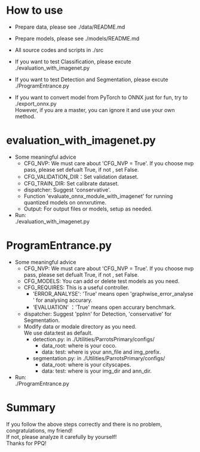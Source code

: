 
# How to use
* Prepare data, please see ./data/README.md
* Prepare models, please see ./models/README.md
* All source codes and scripts in ./src

* If you want to test Classification, please excute ./evaluation_with_imagenet.py  
* If you want to test Detection and Segmentation, please excute ./ProgramEntrance.py  
* If you want to convert model from PyTorch to ONNX just for fun, try to ./export_onnx.py  
  However, if you are a master, you can ignore it and use your own method.  


# evaluation_with_imagenet.py
* Some meaningful advice  
    - CFG_NVP: We must care about 'CFG_NVP = True'. If you choose nvp pass, please set defualt True, if not , set False.  
    - CFG_VALIDATION_DIR：Set validation dataset.  
    - CFG_TRAIN_DIR: Set calibrate dataset.  
    - dispatcher: Suggest 'conservative'.  
    - Function 'evaluate_onnx_module_with_imagenet' for running quantized models on onnxrutime.    
    - Output: For output files or models, setup as needed.   
* Run:  
  ./evaluation_with_imagenet.py


# ProgramEntrance.py
* Some meaningful advice  
    - CFG_NVP: We must care about 'CFG_NVP = True'. If you choose nvp pass, please set defualt True, if not , set False.  
    - CFG_MODELS: You can add or delete test models as you need.  
    - CFG_REQUIRES: This is a useful controller.  
        - 'ERROR_ANALYSE': 'True' means open 'graphwise_error_analyse ' for analysing accurary.  
        - 'EVALUATION' ：'True' means open accurary benchmark.  
    - dispatcher: Suggest 'pplnn' for Detection, 'conservative' for Segmentation.  
    - Modify data or modale directory as you need.  
      We use data:test as default.   
        - detection.py: in ./Utilities/ParrotsPrimary/configs/  
            - data_root: where is your coco.  
            - data: test: where is your ann_file and img_prefix.  
        - segmentation.py: in ./Utilities/ParrotsPrimary/configs/  
            - data_root: where is your cityscapes.  
            - data: test: where is your img_dir and ann_dir.  
* Run:  
  ./ProgramEntrance.py  

# Summary  
  If you follow the above steps correctly and there is no problem, congratulations, my friend!  
  If not, please analyze it carefully by yourself!  
  Thanks for PPQ!


